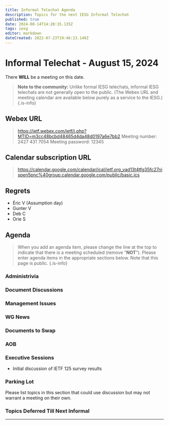 ```yaml
---
title: Informal Telechat Agenda
description: Topics for the next IESG Informal Telechat
published: true
date: 2024-08-14T14:20:15.135Z
tags: iesg
editor: markdown
dateCreated: 2022-07-23T19:46:23.149Z
---
```


# Informal Telechat - August 15, 2024

 There **WILL** be a meeting on this date.

> **Note to the community:** Unlike formal IESG telechats, informal IESG telechats are not generally open to the public. (The Webex URL and meeting calendar are available below purely as a service to the IESG.)
{.is-info}

## Webex URL

> https://ietf.webex.com/ietf/j.php?MTID=m3cc48bcbd48465d4da48d0197a6e7bb2
Meeting number: 2427 431 7054
Meeting password: 12345 


## Calendar subscription URL

> https://calendar.google.com/calendar/ical/ietf.org_vad13t4tfg35fc27nispen5pnc%40group.calendar.google.com/public/basic.ics


## Regrets
- Éric V (Assumption day)
- Gunter V
- Deb C
- Orie S

## Agenda

> When you add an agenda item, please change the line at the top to indicate that there *is* a meeting scheduled (remove "**NOT**"). Please enter agenda items in the appropriate sections below.
Note that this page is public.
{.is-info}

### Administrivia

### Document Discussions

### Management Issues

### WG News 

### Documents to Swap 

### AOB

### Executive Sessions
* Initial discussion of IETF 125 survey results

### Parking Lot
Please list topics in this section that could use discussion but may not warrant a meeting on their own. 

### Topics Deferred Till Next Informal 

-------


